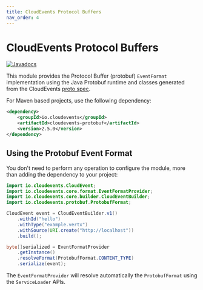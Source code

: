 ```yaml
---
title: CloudEvents Protocol Buffers
nav_order: 4
---
```


# CloudEvents Protocol Buffers

[![Javadocs](http://www.javadoc.io/badge/io.cloudevents/cloudevents-protobuf.svg?color=green)](http://www.javadoc.io/doc/io.cloudevents/cloudevents-protobuf)

This module provides the Protocol Buffer (protobuf) `EventFormat` implementation using the Java
Protobuf runtime and classes generated from the CloudEvents
[proto spec](https://github.com/cloudevents/spec/blob/v1.0.1/spec.proto).

For Maven based projects, use the following dependency:

```xml
<dependency>
    <groupId>io.cloudevents</groupId>
    <artifactId>cloudevents-protobuf</artifactId>
    <version>2.5.0</version>
</dependency>
```

## Using the Protobuf Event Format

You don't need to perform any operation to configure the module, more than
adding the dependency to your project:

```java
import io.cloudevents.CloudEvent;
import io.cloudevents.core.format.EventFormatProvider;
import io.cloudevents.core.builder.CloudEventBuilder;
import io.cloudevents.protobuf.ProtobufFormat;

CloudEvent event = CloudEventBuilder.v1()
    .withId("hello")
    .withType("example.vertx")
    .withSource(URI.create("http://localhost"))
    .build();

byte[]serialized = EventFormatProvider
    .getInstance()
    .resolveFormat(ProtobufFormat.CONTENT_TYPE)
    .serialize(event);
```

The `EventFormatProvider` will resolve automatically the `ProtobufFormat` using the
`ServiceLoader` APIs.

